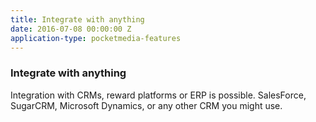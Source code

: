 ```yaml
---
title: Integrate with anything
date: 2016-07-08 00:00:00 Z
application-type: pocketmedia-features
---
```


### Integrate with anything

Integration with CRMs, reward platforms or ERP is possible. SalesForce, SugarCRM, Microsoft Dynamics, or any other CRM you might use.